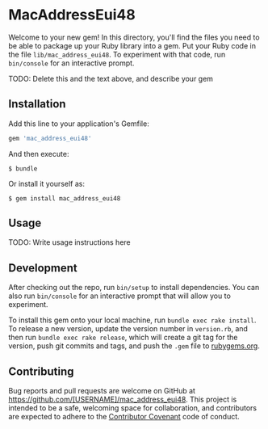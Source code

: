 # MacAddressEui48

Welcome to your new gem! In this directory, you'll find the files you need to be able to package up your Ruby library into a gem. Put your Ruby code in the file `lib/mac_address_eui48`. To experiment with that code, run `bin/console` for an interactive prompt.

TODO: Delete this and the text above, and describe your gem

## Installation

Add this line to your application's Gemfile:

```ruby
gem 'mac_address_eui48'
```

And then execute:

    $ bundle

Or install it yourself as:

    $ gem install mac_address_eui48

## Usage

TODO: Write usage instructions here

## Development

After checking out the repo, run `bin/setup` to install dependencies. You can also run `bin/console` for an interactive prompt that will allow you to experiment.

To install this gem onto your local machine, run `bundle exec rake install`. To release a new version, update the version number in `version.rb`, and then run `bundle exec rake release`, which will create a git tag for the version, push git commits and tags, and push the `.gem` file to [rubygems.org](https://rubygems.org).

## Contributing

Bug reports and pull requests are welcome on GitHub at https://github.com/[USERNAME]/mac_address_eui48. This project is intended to be a safe, welcoming space for collaboration, and contributors are expected to adhere to the [Contributor Covenant](contributor-covenant.org) code of conduct.

